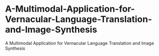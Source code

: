 # A-Multimodal-Application-for-Vernacular-Language-Translation-and-Image-Synthesis
A Multimodal Application for Vernacular Language Translation and Image Synthesis
